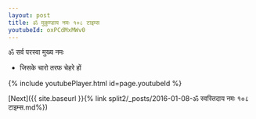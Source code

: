 ```yaml
---
layout: post
title: ॐ मुकुण्डाय नमः १०८ टाइम्स
youtubeId: oxPCdMxMWv0
---
```

 
 
 ॐ सर्व परस्वा मुख्य नमः  
 
 -  जिसके चारो तरफ चेहरे हों 
 
  
 
  
 
 
 
 
 
 


{% include youtubePlayer.html id=page.youtubeId %}
 
[Next]({{ site.baseurl }}{% link  split2/_posts/2016-01-08-ॐ स्वस्तिदाय नमः १०८ टाइम्स.md%})
 
